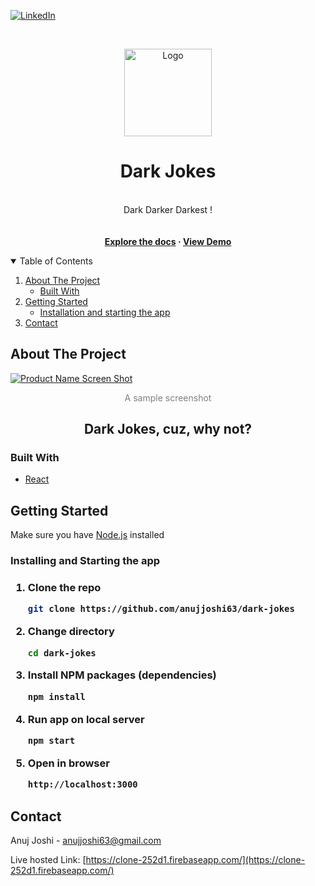 [![LinkedIn][linkedin-shield]][linkedin-url]

<!-- PROJECT LOGO -->
<br />
<p align="center">
  <a href="https://github.com/anujjoshi63/dark-jokes">
    <img src="https://learning.techfryday.com/anuj/dark.png" alt="Logo" width="140" height="140">
  </a>

  <h1 align="center">Dark Jokes</h1>

  <p align="center">
  <br>
    Dark Darker Darkest !
    <br />
    <br><br>
    <strong>
    	<a href="https://github.com/anujjoshi63/dark-jokes">Explore the docs</a> ·
   		<a href="https://clone-252d1.firebaseapp.com/">View Demo</a>
    </strong>

  </p>
</p>

<!-- TABLE OF CONTENTS -->
<details open="open">
  <summary>Table of Contents</summary>
  <ol>
    <li>
      <a href="#about-the-project">About The Project</a>
      <ul>
        <li><a href="#built-with">Built With</a></li>
      </ul>
    </li>
    <li>
      <a href="#getting-started">Getting Started</a>
      <ul>
        <li><a href="#installation">Installation and starting the app</a></li>
      </ul>
    </li>
    <li><a href="#contact">Contact</a></li>
  </ol>
</details>

<!-- ABOUT THE PROJECT -->
## About The Project

[![Product Name Screen Shot][product-screenshot]](https://clone-252d1.firebaseapp.com/)
<p style="text-align:center; color:grey">A sample screenshot</p>
<center><h2>Dark Jokes, cuz, why not?</h2></center>

### Built With

* [React](https://reactjs.org)

<!-- GETTING STARTED -->
## Getting Started

<p>Make sure you have <a href="https://nodejs.org">Node.js</a> installed</p>
<h3>Installing and Starting the app<h3>

1. Clone the repo
   ```sh
   git clone https://github.com/anujjoshi63/dark-jokes
   ```
2. Change directory
   ```sh
   cd dark-jokes
   ```
3. Install NPM packages (dependencies)
   ```sh
   npm install
   ```
4. Run app on local server
   ```sh
   npm start
   ```
5. Open in browser

   ```sh
   http://localhost:3000
	```

<!-- CONTACT -->

## Contact

Anuj Joshi - anujjoshi63@gmail.com

Live hosted Link: [https://clone-252d1.firebaseapp.com/](https://clone-252d1.firebaseapp.com/)

[linkedin-url]: https://linkedin.com/in/thejoshi
[product-screenshot]: https://learning.techfryday.com/anuj/example.png
[linkedin-shield]: https://img.shields.io/badge/-LinkedIn-black.svg?style=for-the-badge&logo=linkedin&colorB=555
